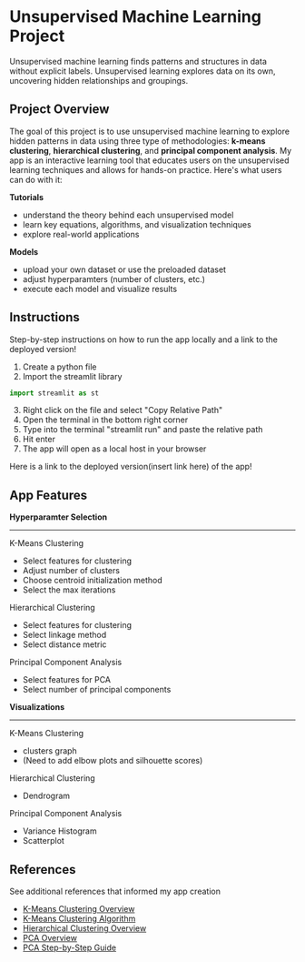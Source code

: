 Unsupervised Machine Learning Project
=====================================
Unsupervised machine learning finds patterns and structures in data without explicit labels. Unsupervised learning explores data on its own, uncovering hidden relationships and groupings.

Project Overview
----------------
The goal of this project is to use unsupervised machine learning to explore hidden patterns in data using three type of methodologies: **k-means clustering**, **hierarchical clustering**, and **principal component analysis**. My app is an interactive learning tool that educates users on the unsupervised learning techniques and allows for hands-on practice. Here's what users can do with it:

**Tutorials**
- understand the theory behind each unsupervised model
- learn key equations, algorithms, and visualization techniques
- explore real-world applications

**Models**
- upload your own dataset or use the preloaded dataset
- adjust hyperparamters (number of clusters, etc.)
- execute each model and visualize results

Instructions
------------
Step-by-step instructions on how to run the app locally and a link to the deployed version!
1. Create a python file
2. Import the streamlit library
```python
import streamlit as st
```
3. Right click on the file and select "Copy Relative Path"
4. Open the terminal in the bottom right corner
5. Type into the terminal "streamlit run" and paste the relative path
6. Hit enter
7. The app will open as a local host in your browser

Here is a link to the deployed version(insert link here) of the app!

App Features
------------
**Hyperparamter Selection**
***
K-Means Clustering
- Select features for clustering
- Adjust number of clusters
- Choose centroid initialization method
- Select the max iterations
 
Hierarchical Clustering
- Select features for clustering
- Select linkage method
- Select distance metric
  
Principal Component Analysis
- Select features for PCA
- Select number of principal components
  
**Visualizations**
***
K-Means Clustering
- clusters graph
- (Need to add elbow plots and silhouette scores)
  
Hierarchical Clustering
- Dendrogram

Principal Component Analysis
- Variance Histogram
- Scatterplot

References
----------
See additional references that informed my app creation

- [K-Means Clustering Overview](https://www.geeksforgeeks.org/k-means-clustering-introduction/)
- [K-Means Clustering Algorithm](https://stanford.edu/~cpiech/cs221/handouts/kmeans.html)
- [Hierarchical Clustering Overview](https://www.geeksforgeeks.org/hierarchical-clustering/)
- [PCA Overview](https://www.geeksforgeeks.org/principal-component-analysis-pca/)
- [PCA Step-by-Step Guide](https://www.turing.com/kb/guide-to-principal-component-analysis)
